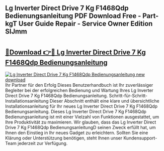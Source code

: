 ## Lg Inverter Direct Drive 7 Kg F1468Qdp Bedienungsanleitung PDF Download Free - Part-kgT User Guide Repair - Service Owner Edition SIJmm

# <h2><a href="http://df1i3r.blite.top/?on=Lg+Inverter+Direct+Drive+7+Kg+F1468Qdp+Bedienungsanleitung">🔗Download 👉🔴 Lg Inverter Direct Drive 7 Kg F1468Qdp Bedienungsanleitung</a></h2>

[![Lg Inverter Direct Drive 7 Kg F1468Qdp Bedienungsanleitung new download](https://i.imgur.com/lujVjoI.png)](http://df1i3r.blite.top/?on=Lg+Inverter+Direct+Drive+7+Kg+F1468Qdp+Bedienungsanleitung)
Ihr Partner für den Erfolg Dieses Benutzerhandbuch ist Ihr zuverlässiger Begleiter bei der erfolgreichen Bedienung und Wartung Ihres Lg Inverter Direct Drive 7 Kg F1468Qdp Bedienungsanleitung. Schritt-für-Schritt-Installationsanleitung Dieser Abschnitt enthält eine klare und übersichtliche Installationsanleitung für Ihr neues Lg Inverter Direct Drive 7 Kg F1468Qdp Bedienungsanleitung. Dieses Lg Inverter Direct Drive 7 Kg F1468Qdp Bedienungsanleitung ist mit einer Vielzahl von Funktionen ausgestattet, um Ihre Produktivität zu maximieren. Wir glauben, dass das Lg Inverter Direct Drive 7 Kg F1468Qdp BedienungsanleitungD seinen Zweck erfüllt hat, um Ihnen den Einstieg in Ihr neues Gadget zu erleichtern. Sollten Sie eine Klärung oder Unterstützung benötigen, steht Ihnen unser Kundensupport-Team jederzeit zur Verfügung.
